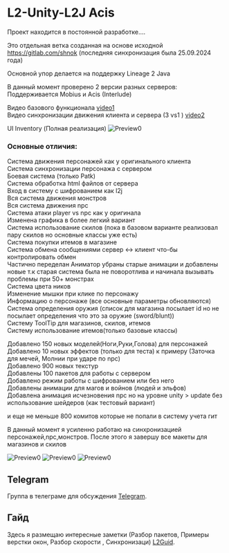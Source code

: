 # L2-Unity-L2J Acis

<p>Проект находится в постоянной разработке....</p>

Это отдельная ветка созданная на основе исходной https://gitlab.com/shnok (последняя синхронизация была 25.09.2024 года)

Основной упор делается на поддержку Lineage 2 Java 

В данный момент проверено 2 версии разных серверов:
Поддерживается Mobius и Acis  (Interlude)

Видео базового функционала [video1](https://jmp.sh/70qYH2gU)   
Видео синхронизации движения клиента и сервера (3 vs1 ) [video2](https://jmp.sh/GX3m6XIs) 


UI Inventory (Полная реализация)
<img src="https://media2.giphy.com/media/v1.Y2lkPTc5MGI3NjExNnc3d3I5dTZybnhnODJ4cDV5YWNpeHhiMWFkMDRqOTkzcGlvOXUzZyZlcD12MV9pbnRlcm5hbF9naWZfYnlfaWQmY3Q9Zw/EiX9Izj2Yaf0pbmPMx/giphy.gif" alt="Preview0" style="max-width: 75%; height: auto;">  

### Основные отличия:    
Система движения персонажей как у оригинального клиента  
Система синхронизации персонажа с сервером  
Боевая система (только Patk)  
Система обработка html файлов от сервера  
Вход в систему с шифрованием как l2j   
Вся система движения монстров     
Вся система движения npc  
Система атаки player vs npc как у оригинала  
Изменена графика в более легкий вариант   
Система использование скилов (пока в базовом варианте реализовал пару скилов но основные классы уже есть)  
Система покупки итемов в магазине  
Система обмена сообщениями сервер <-> клиент что-бы контролировать обмен  
Частично переделан Аниматор убраны старые анимации и добавлены новые т.к старая система была не поворотлива и начинала вызывать проблемы при 50+ монстрах  
Система цвета ников  
Изменение мышки при клике по персонажу  
Информацию о персонаже (все основные параметры обновляются)  
Система определения оружия (список для магазина посылает id но не посылает определения что это за оружие (sword/blunt))  
Систему ToolTip для магазинов, скилов, итемов  
Систему использование итемов(только базовые классы)  

Добавлено 150 новых моделей(Ноги,Руки,Голова) для персонажей  
Добавлено 10 новых эффектов (только для теста) к примеру (Заточка для мечей, Молнии при ударе по npc)  
Добавлено 900 новых текстур  
Добавлены 100 пакетов для работы с сервером  
Добавлено режим работы с шифрованием или без него  
Добавлены анимации для магов и войнов (людей и эльфов)  
Добавлена анимация исчезновения npc но на уровне unity > update  без использование шейдеров (как тестовый вариант)  

и еще не меньше 800 комитов которые не попали в систему учета гит  


В данный момент я усиленно работаю на синхронизацией персонажей,npc,монстров. После этого я завершу все макеты для магазинов и скилов  

<img src="https://i.ibb.co/fVPrb7m2/base-walpepr-2.png" alt="Preview0" style="max-width: 75%; height: auto;">  
<img src="https://i.ibb.co/js319yZ/sword-glow.png" alt="Preview0" style="max-width: 75%; height: auto;">  
<img src="https://i.postimg.cc/RhzrQjzS/buy-sell.png" alt="Preview0" style="max-width: 75%; height: auto;">  

## Telegram  
Группа в телеграме для обсуждения  [Telegram](https://t.me/l2unityForL2j).  


## Гайд  
Здесь я размещаю интересные заметки (Разбор пакетов, Примеры верстки окон, Разбор скорости , Синхронизаци)  [L2Guid](https://github.com/gawric/Guide-L2Unity).  
